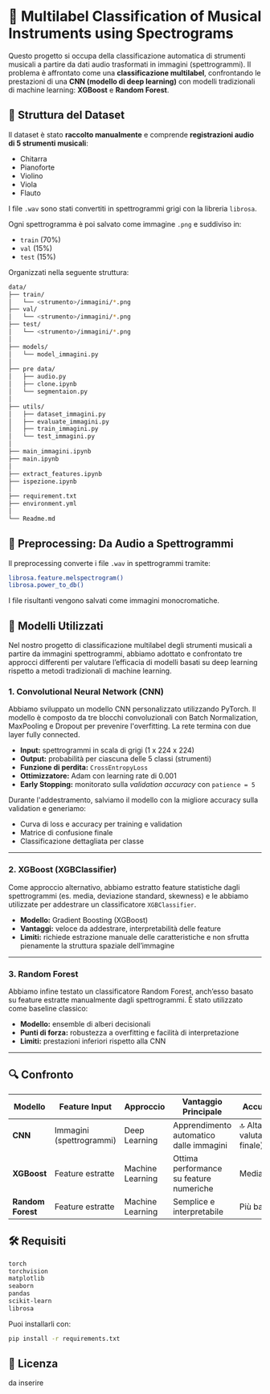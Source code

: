 # 🎵 Multilabel Classification of Musical Instruments using Spectrograms

Questo progetto si occupa della classificazione automatica di strumenti musicali a partire da dati audio trasformati in immagini (spettrogrammi). Il problema è affrontato come una **classificazione multilabel**, confrontando le prestazioni di una **CNN (modello di deep learning)** con modelli tradizionali di machine learning: **XGBoost** e **Random Forest**.

## 📁 Struttura del Dataset

Il dataset è stato **raccolto manualmente** e comprende **registrazioni audio di 5 strumenti musicali**:

- Chitarra
- Pianoforte
- Violino
- Viola
- Flauto

I file `.wav` sono stati convertiti in spettrogrammi grigi con la libreria `librosa`.

Ogni spettrogramma è poi salvato come immagine `.png` e suddiviso in:

- `train` (70%)
- `val` (15%)
- `test` (15%)

Organizzati nella seguente struttura:

```bash
data/
├── train/
│   └── <strumento>/immagini/*.png
├── val/
│   └── <strumento>/immagini/*.png
├── test/
│   └── <strumento>/immagini/*.png
│
├── models/
│   └── model_immagini.py
│
├── pre data/
│   ├── audio.py
│   ├── clone.ipynb
│   └── segmentaion.py
│
├── utils/
│   ├── dataset_immagini.py
│   ├── evaluate_immagini.py
│   ├── train_immagini.py
│   └── test_immagini.py
│
├── main_immagini.ipynb
├── main.ipynb
│
├── extract_features.ipynb
├── ispezione.ipynb
│
├── requirement.txt
├── environment.yml
│
└── Readme.md
```

## 🔧 Preprocessing: Da Audio a Spettrogrammi

Il preprocessing converte i file `.wav` in spettrogrammi tramite:

```bash
librosa.feature.melspectrogram()
librosa.power_to_db()
```
I file risultanti vengono salvati come immagini monocromatiche.

## 🧠 Modelli Utilizzati

Nel nostro progetto di classificazione multilabel degli strumenti musicali a partire da immagini spettrogrammi, abbiamo adottato e confrontato tre approcci differenti per valutare l’efficacia di modelli basati su deep learning rispetto a metodi tradizionali di machine learning.

### 1. Convolutional Neural Network (CNN)

Abbiamo sviluppato un modello CNN personalizzato utilizzando PyTorch. Il modello è composto da tre blocchi convoluzionali con Batch Normalization, MaxPooling e Dropout per prevenire l'overfitting. La rete termina con due layer fully connected.

- **Input:** spettrogrammi in scala di grigi (1 x 224 x 224)  
- **Output:** probabilità per ciascuna delle 5 classi (strumenti)  
- **Funzione di perdita:** `CrossEntropyLoss`  
- **Ottimizzatore:** Adam con learning rate di 0.001  
- **Early Stopping:** monitorato sulla *validation accuracy* con `patience = 5`

Durante l'addestramento, salviamo il modello con la migliore accuracy sulla validation e generiamo:

- Curva di loss e accuracy per training e validation  
- Matrice di confusione finale  
- Classificazione dettagliata per classe

---

### 2. XGBoost (XGBClassifier)

Come approccio alternativo, abbiamo estratto feature statistiche dagli spettrogrammi (es. media, deviazione standard, skewness) e le abbiamo utilizzate per addestrare un classificatore `XGBClassifier`.

- **Modello:** Gradient Boosting (XGBoost)  
- **Vantaggi:** veloce da addestrare, interpretabilità delle feature  
- **Limiti:** richiede estrazione manuale delle caratteristiche e non sfrutta pienamente la struttura spaziale dell’immagine

---

### 3. Random Forest

Abbiamo infine testato un classificatore Random Forest, anch’esso basato su feature estratte manualmente dagli spettrogrammi. È stato utilizzato come baseline classico:

- **Modello:** ensemble di alberi decisionali  
- **Punti di forza:** robustezza a overfitting e facilità di interpretazione  
- **Limiti:** prestazioni inferiori rispetto alla CNN

---

## 🔍 Confronto

| Modello         | Feature Input            | Approccio        | Vantaggio Principale                         | Accuracy                     |
|-----------------|--------------------------|------------------|----------------------------------------------|------------------------------|
| **CNN**         | Immagini (spettrogrammi) | Deep Learning    | Apprendimento automatico dalle immagini      | 🔝 Alta (da valutazione finale) |
| **XGBoost**     | Feature estratte         | Machine Learning | Ottima performance su feature numeriche      | Media                        |
| **Random Forest** | Feature estratte       | Machine Learning | Semplice e interpretabile                    | Più bassa                    |


## 🛠 Requisiti
```bash
torch
torchvision
matplotlib
seaborn
pandas
scikit-learn
librosa
```
Puoi installarli con:
```bash
pip install -r requirements.txt
```

## 📎 Licenza
da inserire

